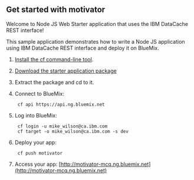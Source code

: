 Get started with motivator
-----------------------------------

Welcome to Node JS Web Starter application that uses the IBM DataCache REST interface!

This sample application demonstrates how to write a Node JS application using IBM DataCache REST interface and deploy it on BlueMix.

1. [Install the cf command-line tool](https://www.ng.bluemix.net/docs/redirect.jsp?name=cf-instructions).
2. [Download the starter application package](https://ace.ng.bluemix.net:443/rest/../rest/apps/229fb96c-1bd2-412e-8267-b19714ba71c6/starter-download)
3. Extract the package and cd to it.
4. Connect to BlueMix:

		cf api https://api.ng.bluemix.net

5. Log into BlueMix:

		cf login -u mike_wilson@ca.ibm.com
		cf target -o mike_wilson@ca.ibm.com -s dev
		
6. Deploy your app:

		cf push motivator

7. Access your app: [http://motivator-mcq.ng.bluemix.net](http://motivator-mcq.ng.bluemix.net)

